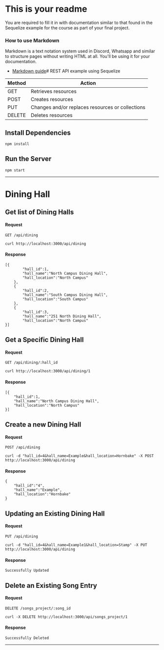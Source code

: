 # This is your readme
You are required to fill it in with documentation similar to that found in the Sequelize example for the course as part of your final project.

### How to use Markdown
Markdown is a text notation system used in Discord, Whatsapp and similar to structure pages without writing HTML at all. You'll be using it for your documentation.

* [Markdown guide](https://www.markdownguide.org/cheat-sheet/)# REST API example using Sequelize
<table>
  <thead>
    <tr>
      <th>Method</th>
      <th>Action</th>
    </tr>
  </thead>
  <tbody>
    <tr>
      <td>GET</td>
      <td>Retrieves resources</td>
    </tr>
    <tr>
      <td>POST</td>
      <td>Creates resources</td>
    </tr>
    <tr>
      <td>PUT</td>
      <td>Changes and/or replaces resources or collections</td>
    </tr>
    <tr>
      <td>DELETE</td>
      <td>Deletes resources</td>
    </tr>
  </tbody>
</table>

## Install Dependencies 

    npm install

## Run the Server

    npm start
<hr>

# Dining Hall

## Get list of Dining Halls

#### Request

`GET /api/dining`

    curl http://localhost:3000/api/dining

#### Response
    [{
            "hall_id":1,
            "hall_name":"North Campus Dining Hall",
            "hall_location":"North Campus"
        },
        {
            "hall_id":2,
            "hall_name":"South Campus Dining Hall",
            "hall_location":"South Campus"
        },
        {
            "hall_id":3,
            "hall_name":"251 North Dining Hall",
            "hall_location":"North Campus"
    }]
## Get a Specific Dining Hall

#### Request

`GET /api/dining/:hall_id`

    curl http://localhost:3000/api/dining/1

#### Response

    [{
        "hall_id":1,
        "hall_name":"North Campus Dining Hall",
        "hall_location":"North Campus"
    }]
    


## Create a new Dining Hall

#### Request

`POST /api/dining`

    curl -d "hall_id=4&hall_name=Example&hall_location=Hornbake" -X POST http://localhost:3000/api/dining

#### Response

    {
        "hall_id":"4",
        "hall_name":"Example",
        "hall_location":"Hornbake"
    }

## Updating an Existing Dining Hall

#### Request

`PUT /api/dining`

    curl -d "hall_id=4&hall_name=Example1&hall_location=Stamp" -X PUT http://localhost:3000/api/dining

#### Response

    Successfully Updated

## Delete an Existing Song Entry

#### Request

`DELETE /songs_project/:song_id`

    curl -X DELETE http://localhost:3000/api/songs_project/1

#### Response

    Successfully Deleted
<hr>
